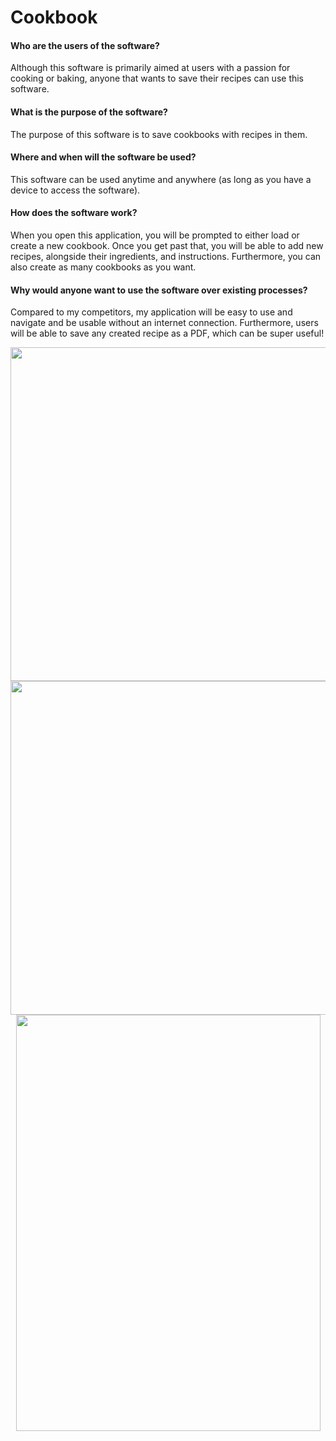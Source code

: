 # Cookbook

#### Who are the users of the software? 
Although this software is primarily aimed at users with a passion for cooking or baking, anyone that wants to save their recipes can use this software.


#### What is the purpose of the software?
The purpose of this software is to save cookbooks with recipes in them.


#### Where and when will the software be used?
This software can be used anytime and anywhere (as long as you have a device to access the software).


#### How does the software work?
When you open this application, you will be prompted to either load or create a new cookbook. Once you get past that, you will be able to add new recipes, alongside their ingredients, and instructions. Furthermore, you can also create as many cookbooks as you want.


#### Why would anyone want to use the software over existing processes?
Compared to my competitors, my application will be easy to use and navigate and be usable without an internet connection. Furthermore, users will be able to save any created recipe as a PDF, which can be super useful!


<p align="center">
  <img src="https://user-images.githubusercontent.com/100208400/174336324-6cf03ece-c86b-4bc8-b354-6edacb54b31a.png" width="750" height="534"/>
  <img src="https://user-images.githubusercontent.com/100208400/175460243-8db7e0a8-bd85-40f1-9efb-3b89cda664f6.png" width="750" height="534"/>
  <img src="https://user-images.githubusercontent.com/100208400/175460253-d6b706ae-0d0e-414f-bfcc-f5ed476576d1.png" width="487" height="666"/>
</p>
